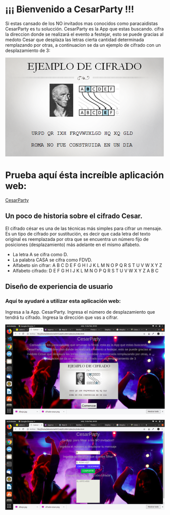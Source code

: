 #  ¡¡¡ Bienvenido a CesarParty !!!

Si estas cansado de los NO invitados mas conocidos como paracaidistas CesarParty es tu solucción.
CesarParty es la App que estas buscando. cifra la direccion donde se realizará el evento a festejar, esto se puede gracias al medoto Cesar que desplaza las letras cierta cantidad determinada remplazando por otras, a continuacion se da un ejemplo de cifrado con un desplazamiento de 3:

![](cifrado-cesar.png)

# Prueba aquí ésta increíble aplicación web:
[CesarParty](https://vurles.github.io/SCL008-Cipher/src/index.html)


## Un poco de historia sobre el cifrado Cesar.

El cifrado césar es una de las técnicas más simples para cifrar un mensaje. Es un tipo de cifrado por sustitución, es decir que cada letra del texto original es reemplazada por otra que se encuentra un número fijo de posiciones (desplazamiento) más adelante en el mismo alfabeto.

- La letra A se cifra como D.
- La palabra CASA se cifra como FDVD.
- Alfabeto sin cifrar: A B C D E F G H I J K L M N O P Q R S T U V W X Y Z
- Alfabeto cifrado: D E F G H I J K L M N O P Q R S T U V W X Y Z A B C


## Diseño de experiencia de usuario
### Aquí te ayudaré a utilizar esta aplicación web:

Ingresa a la App. CesarParty.
Ingresa el número de desplazamiento que tendrá tu cifrado.
Ingresa la dirección que vas a cifrar.


![](portada_paso_uno.png)

![](paso_dos.png)












 






